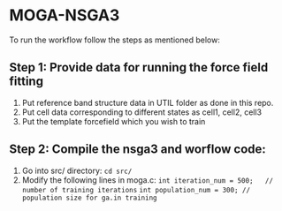 # MOGA-NSGA3

To run the workflow follow the steps as mentioned below:

## Step 1: Provide data for running the force field fitting
1. Put reference band structure data in UTIL folder as done in this repo.
2. Put cell data corresponding to different states as cell1, cell2, cell3 
3. Put the template forcefield which you wish to train


## Step 2: Compile the nsga3 and worflow code:
1. Go into src/ directory: `cd src/`
2. Modify the following lines in moga.c:
  `int iteration_num = 500;   // number of training iterations`
  `int population_num = 300; // population size for ga.in training`
